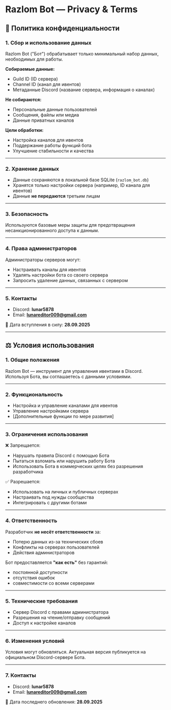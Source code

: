 # Razlom Bot — Privacy & Terms

## 📜 Политика конфиденциальности

### 1. Сбор и использование данных
Razlom Bot ("Бот") обрабатывает только минимальный набор данных, необходимых для работы.

**Собираемые данные:**
- Guild ID (ID сервера)
- Channel ID (канал для ивентов)
- Метаданные Discord (название сервера, информация о каналах)

**Не собираются:**
- Персональные данные пользователей
- Сообщения, файлы или медиа
- Данные приватных каналов

**Цели обработки:**
- Настройка каналов для ивентов  
- Поддержание работы функций бота  
- Улучшение стабильности и качества  

---

### 2. Хранение данных
- Данные сохраняются в локальной базе SQLite (`razlom_bot.db`)  
- Хранятся только настройки сервера (например, ID канала для ивентов)  
- Данные **не передаются** третьим лицам  

---

### 3. Безопасность
Используются базовые меры защиты для предотвращения несанкционированного доступа к данным.

---

### 4. Права администраторов
Администраторы серверов могут:  
- Настраивать каналы для ивентов  
- Удалять настройки бота со своего сервера  
- Запросить удаление данных, связанных с сервером  

---

### 5. Контакты
- Discord: **lunar5878**  
- Email: **lunareditor009@gmail.com**

📅 Дата вступления в силу: **28.09.2025**

---

## ⚖️ Условия использования

### 1. Общие положения
Razlom Bot — инструмент для управления ивентами в Discord. Используя Бота, вы соглашаетесь с данными условиями.

---

### 2. Функциональность
- Настройка и управление каналами для ивентов  
- Управление настройками сервера  
- [Дополнительные функции по мере развития]  

---

### 3. Ограничения использования

❌ Запрещается:
- Нарушать правила Discord с помощью Бота  
- Пытаться взломать или нарушить работу Бота  
- Использовать Бота в коммерческих целях без разрешения разработчика  

✅ Разрешается:
- Использовать на личных и публичных серверах  
- Настраивать под нужды сообщества  
- Интегрировать с другими ботами  

---

### 4. Ответственность
Разработчик **не несёт ответственности** за:  
- Потерю данных из-за технических сбоев  
- Конфликты на серверах пользователей  
- Действия администраторов  

Бот предоставляется **"как есть"** без гарантий:  
- постоянной доступности  
- отсутствия ошибок  
- совместимости со всеми серверами  

---

### 5. Технические требования
- Сервер Discord с правами администратора  
- Разрешения на чтение/отправку сообщений  
- Доступ к настройке каналов  

---

### 6. Изменения условий
Условия могут обновляться. Актуальная версия публикуется на официальном Discord-сервере Бота.

---

### 7. Контакты
- Discord: **lunar5878**  
- Email: **lunareditor009@gmail.com**

📅 Дата последнего обновления: **28.09.2025**
